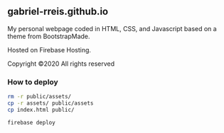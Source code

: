 ## gabriel-rreis.github.io

My personal webpage coded in HTML, CSS, and Javascript based on a theme from BootstrapMade. 

Hosted on Firebase Hosting.

Copyright ©2020 All rights reserved

### How to deploy

```bash
rm -r public/assets/
cp -r assets/ public/assets
cp index.html public/

firebase deploy
```
